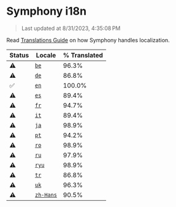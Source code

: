 # Symphony i18n

> Last updated at 8/31/2023, 4:35:08 PM

Read [Translations Guide](https://github.com/zyrouge/symphony/wiki/Translations-Guide) on how Symphony handles localization.

| Status | Locale | % Translated |
| --- | --- | --- |
| ⚠️ | [`be`](https://github.com/zyrouge/symphony/blob/main/i18n/be.toml) | 96.3% |
| ⚠️ | [`de`](https://github.com/zyrouge/symphony/blob/main/i18n/de.toml) | 86.8% |
| ✅ | [`en`](https://github.com/zyrouge/symphony/blob/main/i18n/en.toml) | 100.0% |
| ⚠️ | [`es`](https://github.com/zyrouge/symphony/blob/main/i18n/es.toml) | 89.4% |
| ⚠️ | [`fr`](https://github.com/zyrouge/symphony/blob/main/i18n/fr.toml) | 94.7% |
| ⚠️ | [`it`](https://github.com/zyrouge/symphony/blob/main/i18n/it.toml) | 89.4% |
| ⚠️ | [`ja`](https://github.com/zyrouge/symphony/blob/main/i18n/ja.toml) | 98.9% |
| ⚠️ | [`pt`](https://github.com/zyrouge/symphony/blob/main/i18n/pt.toml) | 94.2% |
| ⚠️ | [`ro`](https://github.com/zyrouge/symphony/blob/main/i18n/ro.toml) | 98.9% |
| ⚠️ | [`ru`](https://github.com/zyrouge/symphony/blob/main/i18n/ru.toml) | 97.9% |
| ⚠️ | [`ryu`](https://github.com/zyrouge/symphony/blob/main/i18n/ryu.toml) | 98.9% |
| ⚠️ | [`tr`](https://github.com/zyrouge/symphony/blob/main/i18n/tr.toml) | 86.8% |
| ⚠️ | [`uk`](https://github.com/zyrouge/symphony/blob/main/i18n/uk.toml) | 96.3% |
| ⚠️ | [`zh-Hans`](https://github.com/zyrouge/symphony/blob/main/i18n/zh-Hans.toml) | 90.5% |